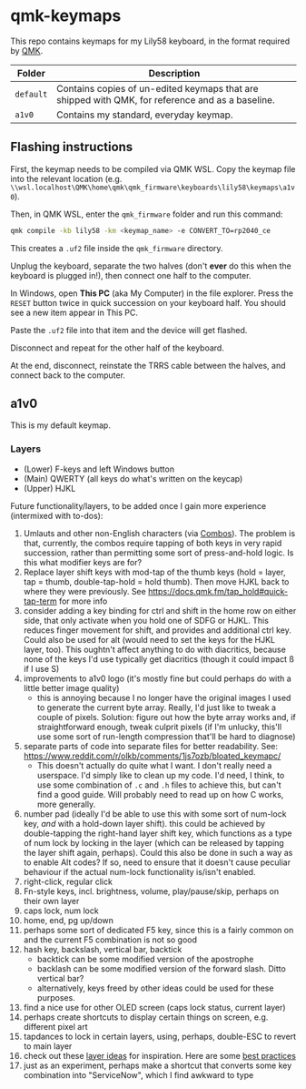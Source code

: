 # qmk-keymaps

This repo contains keymaps for my Lily58 keyboard, in the format required by [QMK](https://qmk.fm/).

| Folder    | Description |
| --------- | ----------- |
| `default` | Contains copies of un-edited keymaps that are shipped with QMK, for reference and as a baseline. |
| `a1v0`    | Contains my standard, everyday keymap. |

## Flashing instructions

First, the keymap needs to be compiled via QMK WSL. Copy the keymap file into the relevant location (e.g. `\\wsl.localhost\QMK\home\qmk\qmk_firmware\keyboards\lily58\keymaps\a1v0`).

Then, in QMK WSL, enter the `qmk_firmware` folder and run this command:

```bash
qmk compile -kb lily58 -km <keymap_name> -e CONVERT_TO=rp2040_ce
```

This creates a `.uf2` file inside the `qmk_firmware` directory.

Unplug the keyboard, separate the two halves (don't **ever** do this when the keyboard is plugged in!), then connect one half to the computer.

In Windows, open **This PC** (aka My Computer) in the file explorer. Press the `RESET` button twice in quick succession on your keyboard half. You should see a new item appear in This PC.

Paste the `.uf2` file into that item and the device will get flashed.

Disconnect and repeat for the other half of the keyboard.

At the end, disconnect, reinstate the TRRS cable between the halves, and connect back to the computer.

## a1v0

This is my default keymap.

### Layers

- (Lower) F-keys and left Windows button
- (Main) QWERTY (all keys do what's written on the keycap)
- (Upper) HJKL

Future functionality/layers, to be added once I gain more experience (intermixed with to-dos):

1. Umlauts and other non-English characters (via [Combos](https://docs.qmk.fm/features/combo)). The problem is that, currently, the combos require tapping of both keys in very rapid succession, rather than permitting some sort of press-and-hold logic. Is this what modifier keys are for?
2. Replace layer shift keys with mod-tap of the thumb keys (hold = layer, tap = thumb, double-tap-hold = hold thumb). Then move HJKL back to where they were previously. See <https://docs.qmk.fm/tap_hold#quick-tap-term> for more info
3. consider adding a key binding for ctrl and shift in the home row on either side, that only activate when you hold one of SDFG or HJKL. This reduces finger movement for shift, and provides and additional ctrl key. Could also be used for alt (would need to set the keys for the HJKL layer, too). This oughtn't affect anything to do with diacritics, because none of the keys I'd use typically get diacritics (though it could impact ß if I use S)
4. improvements to a1v0 logo (it's mostly fine but could perhaps do with a little better image quality)
    - this is annoying because I no longer have the original images I used to generate the current byte array. Really, I'd just like to tweak a couple of pixels. Solution: figure out how the byte array works and, if straightforward enough, tweak culprit pixels (if I'm unlucky, this'll use some sort of run-length compression that'll be hard to diagnose)
5. separate parts of code into separate files for better readability. See: <https://www.reddit.com/r/olkb/comments/1js7ozb/bloated_keymapc/>
    - This doesn't actually do quite what I want. I don't really need a userspace. I'd simply like to clean up my code. I'd need, I think, to use some combination of `.c` and `.h` files to achieve this, but can't find a good guide. Will probably need to read up on how C works, more generally.
6. number pad (ideally I'd be able to use this with some sort of num-lock key, _and_ with a hold-down layer shift). this could be achieved by double-tapping the right-hand layer shift key, which functions as a type of num lock by locking in the layer (which can be released by tapping the layer shift again, perhaps). Could this also be done in such a way as to enable Alt codes? If so, need to ensure that it doesn't cause peculiar behaviour if the actual num-lock functionality is/isn't enabled.
7. right-click, regular click
8. Fn-style keys, incl. brightness, volume, play/pause/skip, perhaps on their own layer
9. caps lock, num lock
10. home, end, pg up/down
11. perhaps some sort of dedicated F5 key, since this is a fairly common on and the current F5 combination is not so good
12. hash key, backslash, vertical bar, backtick
    - backtick can be some modified version of the apostrophe
    - backlash can be some modified version of the forward slash. Ditto vertical bar?
    - alternatively, keys freed by other ideas could be used for these purposes.
13. find a nice use for other OLED screen (caps lock status, current layer)
14. perhaps create shortcuts to display certain things on screen, e.g. different pixel art
15. tapdances to lock in certain layers, using, perhaps, double-ESC to revert to main layer
16. check out these [layer ideas](https://www.reddit.com/r/MechanicalKeyboards/comments/qootbl/first_keyboard_with_layers_any_inspiration_for/) for inspiration. Here are some [best practices](https://www.reddit.com/r/KeyboardLayouts/comments/rm5ro8/layouts_layers_best_practices_inspirations_etc/)
17. just as an experiment, perhaps make a shortcut that converts some key combination into "ServiceNow", which I find awkward to type
